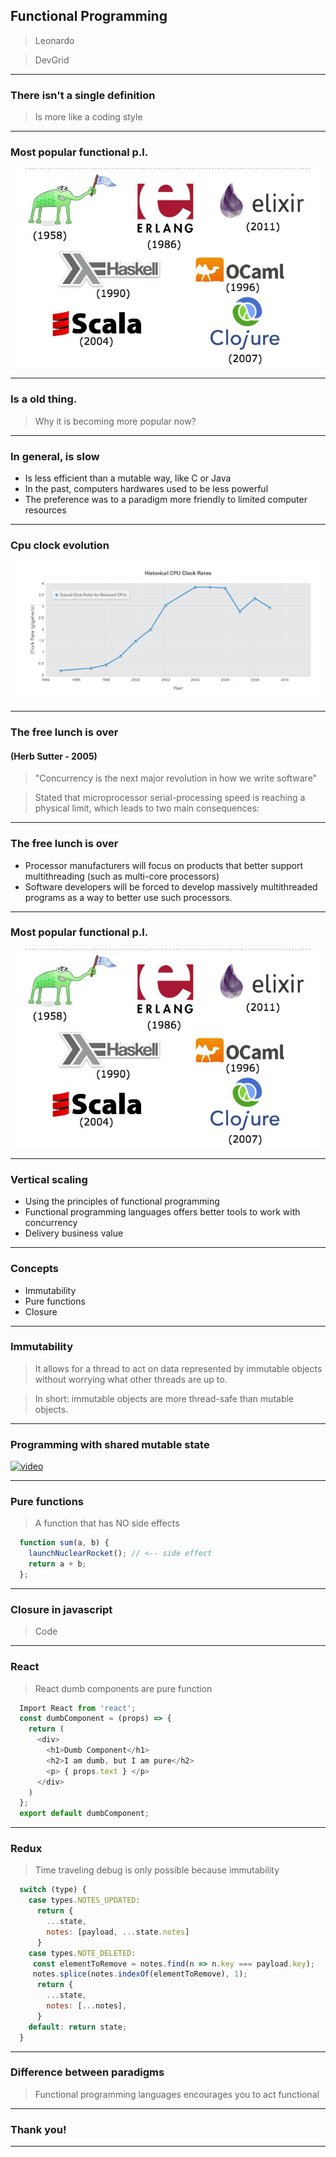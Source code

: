 ## Functional Programming

>Leonardo

>DevGrid
---

### There isn't a single definition

>Is more like a coding style

---

### Most popular functional p.l.
![PL](/assets/functional_lg.jpg)

---

### Is a old thing.

> Why it is becoming more popular now?

---

### In general, is slow

* Is less efficient than a mutable way, like C or Java
* In the past, computers hardwares used to be less powerful
* The preference was to a paradigm more friendly to limited computer resources

---

### Cpu clock evolution
![Clock Evolution](/assets/cpu_clocks.jpg)

---

### The free lunch is over
#### (Herb Sutter - 2005)

> "Concurrency is the next major revolution in how we write software"

> Stated that microprocessor serial-processing speed is reaching a physical limit, which leads to two main consequences:

---

### The free lunch is over

* Processor manufacturers will focus on products that better support multithreading (such as multi-core processors)
* Software developers will be forced to develop massively multithreaded programs as a way to better use such processors.

---

### Most popular functional p.l.
![PL](/assets/functional_lg.jpg)

---

### Vertical scaling

* Using the principles of functional programming
* Functional programming languages offers better tools to work with concurrency
* Delivery business value

---

### Concepts

* Immutability
* Pure functions
* Closure

---

### Immutability

> It allows for a thread to act on data represented by immutable objects without worrying what other threads are up to.

> In short: immutable objects are more thread-safe than mutable objects.

---
### Programming with shared mutable state

[![video](http://img.youtube.com/vi/6YeomFAlgWg/0.jpg)](http://www.youtube.com/watch?v=6YeomFAlgWg)

---

### Pure functions

> A function that has NO side effects

```javascript
  function sum(a, b) {
    launchNuclearRocket(); // <-- side effect
    return a + b;
  };
```
---

### Closure in javascript

> Code

---

### React
> React dumb components are pure function

```javascript
  Import React from 'react';
  const dumbComponent = (props) => {
    return (
      <div>
        <h1>Dumb Component</h1>
        <h2>I am dumb, but I am pure</h2>
        <p> { props.text } </p>
      </div>
    )
  };
  export default dumbComponent;
```

---

### Redux
> Time traveling debug is only possible because immutability

```javascript
  switch (type) {
    case types.NOTES_UPDATED:
      return {
        ...state,
        notes: [payload, ...state.notes]
      }
    case types.NOTE_DELETED:
     const elementToRemove = notes.find(n => n.key === payload.key);
     notes.splice(notes.indexOf(elementToRemove), 1);
      return {
        ...state,
        notes: [...notes],
      }
    default: return state;
  }
```
---

### Difference between paradigms

> Functional programming languages encourages you to act functional

---

### Thank you!

---
